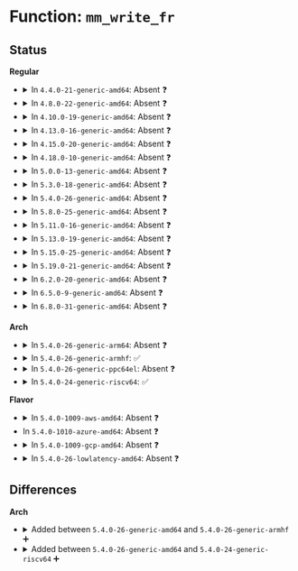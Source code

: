 # Function: <code>mm_write_fr</code>

## Status
<b>Regular</b>
<ul>
<li>
<details>
<summary>In <code>4.4.0-21-generic-amd64</code>: Absent ❓</summary>

```json
{
  "name": "mm_write_fr",
  "collision_type": "Unique Static",
  "inline_type": "Full",
  "funcs": [
    {
      "addr": 18446744071583525513,
      "name": "mm_write_fr",
      "external": false,
      "loc": "drivers/video/fbdev/asiliantfb.c:60",
      "file": "drivers/video/fbdev/asiliantfb.c",
      "inline": "not declared, inlined",
      "caller_inline": [
        "drivers/video/fbdev/asiliantfb.c:asiliantfb_set_par",
        "drivers/video/fbdev/asiliantfb.c:asiliantfb_set_par",
        "drivers/video/fbdev/asiliantfb.c:asiliantfb_pci_init"
      ],
      "caller_func": []
    }
  ],
  "symbols": []
}
```
</details>
</li>
<li>
<details>
<summary>In <code>4.8.0-22-generic-amd64</code>: Absent ❓</summary>

```json
{
  "name": "mm_write_fr",
  "collision_type": "Unique Static",
  "inline_type": "Full",
  "funcs": [
    {
      "addr": 18446744071583849010,
      "name": "mm_write_fr",
      "external": false,
      "loc": "drivers/video/fbdev/asiliantfb.c:60",
      "file": "drivers/video/fbdev/asiliantfb.c",
      "inline": "not declared, inlined",
      "caller_inline": [
        "drivers/video/fbdev/asiliantfb.c:asiliantfb_pci_init",
        "drivers/video/fbdev/asiliantfb.c:asiliantfb_set_par",
        "drivers/video/fbdev/asiliantfb.c:asiliantfb_set_par"
      ],
      "caller_func": []
    }
  ],
  "symbols": []
}
```
</details>
</li>
<li>
<details>
<summary>In <code>4.10.0-19-generic-amd64</code>: Absent ❓</summary>

```json
{
  "name": "mm_write_fr",
  "collision_type": "Unique Static",
  "inline_type": "Full",
  "funcs": [
    {
      "addr": 18446744071583988378,
      "name": "mm_write_fr",
      "external": false,
      "loc": "drivers/video/fbdev/asiliantfb.c:60",
      "file": "drivers/video/fbdev/asiliantfb.c",
      "inline": "not declared, inlined",
      "caller_inline": [
        "drivers/video/fbdev/asiliantfb.c:asiliantfb_pci_init",
        "drivers/video/fbdev/asiliantfb.c:asiliantfb_set_par",
        "drivers/video/fbdev/asiliantfb.c:asiliantfb_set_par"
      ],
      "caller_func": []
    }
  ],
  "symbols": []
}
```
</details>
</li>
<li>
<details>
<summary>In <code>4.13.0-16-generic-amd64</code>: Absent ❓</summary>

```json
{
  "name": "mm_write_fr",
  "collision_type": "Unique Static",
  "inline_type": "Full",
  "funcs": [
    {
      "addr": 18446744071584036514,
      "name": "mm_write_fr",
      "external": false,
      "loc": "drivers/video/fbdev/asiliantfb.c:60",
      "file": "drivers/video/fbdev/asiliantfb.c",
      "inline": "not declared, inlined",
      "caller_inline": [
        "drivers/video/fbdev/asiliantfb.c:asiliantfb_pci_init",
        "drivers/video/fbdev/asiliantfb.c:asiliantfb_set_par",
        "drivers/video/fbdev/asiliantfb.c:asiliantfb_set_par"
      ],
      "caller_func": []
    }
  ],
  "symbols": []
}
```
</details>
</li>
<li>
<details>
<summary>In <code>4.15.0-20-generic-amd64</code>: Absent ❓</summary>

```json
{
  "name": "mm_write_fr",
  "collision_type": "Unique Static",
  "inline_type": "Full",
  "funcs": [
    {
      "addr": 18446744071584300386,
      "name": "mm_write_fr",
      "external": false,
      "loc": "drivers/video/fbdev/asiliantfb.c:60",
      "file": "drivers/video/fbdev/asiliantfb.c",
      "inline": "not declared, inlined",
      "caller_inline": [
        "drivers/video/fbdev/asiliantfb.c:asiliantfb_pci_init",
        "drivers/video/fbdev/asiliantfb.c:asiliantfb_set_par",
        "drivers/video/fbdev/asiliantfb.c:asiliantfb_set_par"
      ],
      "caller_func": []
    }
  ],
  "symbols": []
}
```
</details>
</li>
<li>
<details>
<summary>In <code>4.18.0-10-generic-amd64</code>: Absent ❓</summary>

```json
{
  "name": "mm_write_fr",
  "collision_type": "Unique Static",
  "inline_type": "Full",
  "funcs": [
    {
      "addr": 18446744071584520901,
      "name": "mm_write_fr",
      "external": false,
      "loc": "drivers/video/fbdev/asiliantfb.c:60",
      "file": "drivers/video/fbdev/asiliantfb.c",
      "inline": "not declared, inlined",
      "caller_inline": [
        "drivers/video/fbdev/asiliantfb.c:asiliantfb_pci_init",
        "drivers/video/fbdev/asiliantfb.c:asiliantfb_set_par",
        "drivers/video/fbdev/asiliantfb.c:asiliantfb_set_par"
      ],
      "caller_func": []
    }
  ],
  "symbols": []
}
```
</details>
</li>
<li>
<details>
<summary>In <code>5.0.0-13-generic-amd64</code>: Absent ❓</summary>

```json
{
  "name": "mm_write_fr",
  "collision_type": "Unique Static",
  "inline_type": "Full",
  "funcs": [
    {
      "addr": 18446744071584617765,
      "name": "mm_write_fr",
      "external": false,
      "loc": "drivers/video/fbdev/asiliantfb.c:60",
      "file": "drivers/video/fbdev/asiliantfb.c",
      "inline": "not declared, inlined",
      "caller_inline": [
        "drivers/video/fbdev/asiliantfb.c:asiliantfb_pci_init",
        "drivers/video/fbdev/asiliantfb.c:asiliantfb_set_par",
        "drivers/video/fbdev/asiliantfb.c:asiliantfb_set_par"
      ],
      "caller_func": []
    }
  ],
  "symbols": []
}
```
</details>
</li>
<li>
<details>
<summary>In <code>5.3.0-18-generic-amd64</code>: Absent ❓</summary>

```json
{
  "name": "mm_write_fr",
  "collision_type": "Unique Static",
  "inline_type": "Full",
  "funcs": [
    {
      "addr": 18446744071584816069,
      "name": "mm_write_fr",
      "external": false,
      "loc": "drivers/video/fbdev/asiliantfb.c:60",
      "file": "drivers/video/fbdev/asiliantfb.c",
      "inline": "not declared, inlined",
      "caller_inline": [
        "drivers/video/fbdev/asiliantfb.c:asiliantfb_pci_init",
        "drivers/video/fbdev/asiliantfb.c:asiliant_set_timing",
        "drivers/video/fbdev/asiliantfb.c:asiliant_set_timing"
      ],
      "caller_func": []
    }
  ],
  "symbols": []
}
```
</details>
</li>
<li>
<details>
<summary>In <code>5.4.0-26-generic-amd64</code>: Absent ❓</summary>

```json
{
  "name": "mm_write_fr",
  "collision_type": "Unique Static",
  "inline_type": "Full",
  "funcs": [
    {
      "addr": 18446744071584951109,
      "name": "mm_write_fr",
      "external": false,
      "loc": "drivers/video/fbdev/asiliantfb.c:60",
      "file": "drivers/video/fbdev/asiliantfb.c",
      "inline": "not declared, inlined",
      "caller_inline": [
        "drivers/video/fbdev/asiliantfb.c:asiliantfb_pci_init",
        "drivers/video/fbdev/asiliantfb.c:asiliant_set_timing",
        "drivers/video/fbdev/asiliantfb.c:asiliant_set_timing"
      ],
      "caller_func": []
    }
  ],
  "symbols": []
}
```
</details>
</li>
<li>
<details>
<summary>In <code>5.8.0-25-generic-amd64</code>: Absent ❓</summary>

```json
{
  "name": "mm_write_fr",
  "collision_type": "Unique Static",
  "inline_type": "Full",
  "funcs": [
    {
      "addr": 18446744071585646156,
      "name": "mm_write_fr",
      "external": false,
      "loc": "drivers/video/fbdev/asiliantfb.c:60",
      "file": "drivers/video/fbdev/asiliantfb.c",
      "inline": "not declared, inlined",
      "caller_inline": [
        "drivers/video/fbdev/asiliantfb.c:chips_hw_init",
        "drivers/video/fbdev/asiliantfb.c:asiliant_set_timing",
        "drivers/video/fbdev/asiliantfb.c:asiliant_set_timing"
      ],
      "caller_func": []
    }
  ],
  "symbols": []
}
```
</details>
</li>
<li>
<details>
<summary>In <code>5.11.0-16-generic-amd64</code>: Absent ❓</summary>

```json
{
  "name": "mm_write_fr",
  "collision_type": "Unique Static",
  "inline_type": "Full",
  "funcs": [
    {
      "addr": 18446744071591425160,
      "name": "mm_write_fr",
      "external": false,
      "loc": "drivers/video/fbdev/asiliantfb.c:60",
      "file": "drivers/video/fbdev/asiliantfb.c",
      "inline": "not declared, inlined",
      "caller_inline": [
        "drivers/video/fbdev/asiliantfb.c:chips_hw_init",
        "drivers/video/fbdev/asiliantfb.c:asiliant_set_timing",
        "drivers/video/fbdev/asiliantfb.c:asiliant_set_timing"
      ],
      "caller_func": []
    }
  ],
  "symbols": []
}
```
</details>
</li>
<li>
<details>
<summary>In <code>5.13.0-19-generic-amd64</code>: Absent ❓</summary>

```json
{
  "name": "mm_write_fr",
  "collision_type": "Unique Static",
  "inline_type": "Full",
  "funcs": [
    {
      "addr": 18446744071591366526,
      "name": "mm_write_fr",
      "external": false,
      "loc": "drivers/video/fbdev/asiliantfb.c:60",
      "file": "drivers/video/fbdev/asiliantfb.c",
      "inline": "not declared, inlined",
      "caller_inline": [
        "drivers/video/fbdev/asiliantfb.c:chips_hw_init",
        "drivers/video/fbdev/asiliantfb.c:asiliant_set_timing",
        "drivers/video/fbdev/asiliantfb.c:asiliant_set_timing"
      ],
      "caller_func": []
    }
  ],
  "symbols": []
}
```
</details>
</li>
<li>
<details>
<summary>In <code>5.15.0-25-generic-amd64</code>: Absent ❓</summary>

```json
{
  "name": "mm_write_fr",
  "collision_type": "Unique Static",
  "inline_type": "Full",
  "funcs": [
    {
      "addr": 18446744071592400553,
      "name": "mm_write_fr",
      "external": false,
      "loc": "drivers/video/fbdev/asiliantfb.c:60",
      "file": "drivers/video/fbdev/asiliantfb.c",
      "inline": "not declared, inlined",
      "caller_inline": [
        "drivers/video/fbdev/asiliantfb.c:chips_hw_init",
        "drivers/video/fbdev/asiliantfb.c:asiliant_set_timing",
        "drivers/video/fbdev/asiliantfb.c:asiliant_set_timing"
      ],
      "caller_func": []
    }
  ],
  "symbols": []
}
```
</details>
</li>
<li>
<details>
<summary>In <code>5.19.0-21-generic-amd64</code>: Absent ❓</summary>

```json
{
  "name": "mm_write_fr",
  "collision_type": "Unique Static",
  "inline_type": "Full",
  "funcs": [
    {
      "addr": 18446744071594265934,
      "name": "mm_write_fr",
      "external": false,
      "loc": "drivers/video/fbdev/asiliantfb.c:60",
      "file": "drivers/video/fbdev/asiliantfb.c",
      "inline": "not declared, inlined",
      "caller_inline": [
        "drivers/video/fbdev/asiliantfb.c:chips_hw_init",
        "drivers/video/fbdev/asiliantfb.c:asiliant_set_timing",
        "drivers/video/fbdev/asiliantfb.c:asiliant_set_timing"
      ],
      "caller_func": []
    }
  ],
  "symbols": []
}
```
</details>
</li>
<li>
<details>
<summary>In <code>6.2.0-20-generic-amd64</code>: Absent ❓</summary>

```json
{
  "name": "mm_write_fr",
  "collision_type": "Unique Static",
  "inline_type": "Full",
  "funcs": [
    {
      "addr": 18446744071588609182,
      "name": "mm_write_fr",
      "external": false,
      "loc": "drivers/video/fbdev/asiliantfb.c:61",
      "file": "drivers/video/fbdev/asiliantfb.c",
      "inline": "not declared, inlined",
      "caller_inline": [
        "drivers/video/fbdev/asiliantfb.c:chips_hw_init",
        "drivers/video/fbdev/asiliantfb.c:asiliant_set_timing",
        "drivers/video/fbdev/asiliantfb.c:asiliant_set_timing"
      ],
      "caller_func": []
    }
  ],
  "symbols": []
}
```
</details>
</li>
<li>
<details>
<summary>In <code>6.5.0-9-generic-amd64</code>: Absent ❓</summary>

```json
{
  "name": "mm_write_fr",
  "collision_type": "Unique Static",
  "inline_type": "Full",
  "funcs": [
    {
      "addr": 18446744071588897166,
      "name": "mm_write_fr",
      "external": false,
      "loc": "drivers/video/fbdev/asiliantfb.c:61",
      "file": "drivers/video/fbdev/asiliantfb.c",
      "inline": "not declared, inlined",
      "caller_inline": [
        "drivers/video/fbdev/asiliantfb.c:chips_hw_init",
        "drivers/video/fbdev/asiliantfb.c:asiliant_set_timing",
        "drivers/video/fbdev/asiliantfb.c:asiliant_set_timing"
      ],
      "caller_func": []
    }
  ],
  "symbols": []
}
```
</details>
</li>
<li>
<details>
<summary>In <code>6.8.0-31-generic-amd64</code>: Absent ❓</summary>

```json
{
  "name": "mm_write_fr",
  "collision_type": "Unique Static",
  "inline_type": "Full",
  "funcs": [
    {
      "addr": 18446744071589201934,
      "name": "mm_write_fr",
      "external": false,
      "loc": "drivers/video/fbdev/asiliantfb.c:61",
      "file": "drivers/video/fbdev/asiliantfb.c",
      "inline": "not declared, inlined",
      "caller_inline": [
        "drivers/video/fbdev/asiliantfb.c:chips_hw_init",
        "drivers/video/fbdev/asiliantfb.c:asiliant_set_timing",
        "drivers/video/fbdev/asiliantfb.c:asiliant_set_timing"
      ],
      "caller_func": []
    }
  ],
  "symbols": []
}
```
</details>
</li>
</ul>
<b>Arch</b>
<ul>
<li>
<details>
<summary>In <code>5.4.0-26-generic-arm64</code>: Absent ❓</summary>

```json
{
  "name": "mm_write_fr",
  "collision_type": "Unique Static",
  "inline_type": "Full",
  "funcs": [
    {
      "addr": 18446603336497355248,
      "name": "mm_write_fr",
      "external": false,
      "loc": "drivers/video/fbdev/asiliantfb.c:60",
      "file": "drivers/video/fbdev/asiliantfb.c",
      "inline": "not declared, inlined",
      "caller_inline": [
        "drivers/video/fbdev/asiliantfb.c:asiliantfb_pci_init",
        "drivers/video/fbdev/asiliantfb.c:asiliant_set_timing",
        "drivers/video/fbdev/asiliantfb.c:asiliant_set_timing"
      ],
      "caller_func": []
    }
  ],
  "symbols": []
}
```
</details>
</li>
<li>
<details>
<summary>In <code>5.4.0-26-generic-armhf</code>: ✅</summary>

```c
void mm_write_fr(struct fb_info * p, u8 reg, u8 data)
```

```json
{
  "name": "mm_write_fr",
  "collision_type": "Unique Static",
  "inline_type": "No",
  "funcs": [
    {
      "addr": 3230529620,
      "name": "mm_write_fr",
      "external": false,
      "loc": "drivers/video/fbdev/asiliantfb.c:60",
      "file": "drivers/video/fbdev/asiliantfb.c",
      "inline": "seen, unknown",
      "caller_inline": [],
      "caller_func": [
        "drivers/video/fbdev/asiliantfb.c:asiliantfb_pci_init",
        "drivers/video/fbdev/asiliantfb.c:asiliant_set_timing",
        "drivers/video/fbdev/asiliantfb.c:asiliant_set_timing"
      ]
    }
  ],
  "symbols": [
    {
      "addr": 3230529620,
      "name": "mm_write_fr",
      "section": ".text",
      "bind": "STB_LOCAL",
      "size": 84
    }
  ]
}
```
</details>
</li>
<li>
<details>
<summary>In <code>5.4.0-26-generic-ppc64el</code>: Absent ❓</summary>

```json
{
  "name": "mm_write_fr",
  "collision_type": "Unique Static",
  "inline_type": "Full",
  "funcs": [
    {
      "addr": 13835058055291348164,
      "name": "mm_write_fr",
      "external": false,
      "loc": "drivers/video/fbdev/asiliantfb.c:60",
      "file": "drivers/video/fbdev/asiliantfb.c",
      "inline": "not declared, inlined",
      "caller_inline": [
        "drivers/video/fbdev/asiliantfb.c:asiliantfb_pci_init",
        "drivers/video/fbdev/asiliantfb.c:asiliant_set_timing",
        "drivers/video/fbdev/asiliantfb.c:asiliant_set_timing"
      ],
      "caller_func": []
    }
  ],
  "symbols": []
}
```
</details>
</li>
<li>
<details>
<summary>In <code>5.4.0-24-generic-riscv64</code>: ✅</summary>

```c
void mm_write_fr(struct fb_info * p, u8 reg, u8 data)
```

```json
{
  "name": "mm_write_fr",
  "collision_type": "Unique Static",
  "inline_type": "No",
  "funcs": [
    {
      "addr": 18446743936275868852,
      "name": "mm_write_fr",
      "external": false,
      "loc": "drivers/video/fbdev/asiliantfb.c:60",
      "file": "drivers/video/fbdev/asiliantfb.c",
      "inline": "seen, unknown",
      "caller_inline": [],
      "caller_func": [
        "drivers/video/fbdev/asiliantfb.c:asiliantfb_pci_init",
        "drivers/video/fbdev/asiliantfb.c:asiliantfb_set_par",
        "drivers/video/fbdev/asiliantfb.c:asiliantfb_set_par"
      ]
    }
  ],
  "symbols": [
    {
      "addr": 18446743936275868852,
      "name": "mm_write_fr",
      "section": ".text",
      "bind": "STB_LOCAL",
      "size": 140
    }
  ]
}
```
</details>
</li>
</ul>
<b>Flavor</b>
<ul>
<li>
<details>
<summary>In <code>5.4.0-1009-aws-amd64</code>: Absent ❓</summary>

```json
{
  "name": "mm_write_fr",
  "collision_type": "Unique Static",
  "inline_type": "Full",
  "funcs": [
    {
      "addr": 18446744071584901973,
      "name": "mm_write_fr",
      "external": false,
      "loc": "drivers/video/fbdev/asiliantfb.c:60",
      "file": "drivers/video/fbdev/asiliantfb.c",
      "inline": "not declared, inlined",
      "caller_inline": [
        "drivers/video/fbdev/asiliantfb.c:asiliantfb_pci_init",
        "drivers/video/fbdev/asiliantfb.c:asiliant_set_timing",
        "drivers/video/fbdev/asiliantfb.c:asiliant_set_timing"
      ],
      "caller_func": []
    }
  ],
  "symbols": []
}
```
</details>
</li>
<li>
In <code>5.4.0-1010-azure-amd64</code>: Absent ❓
</li>
<li>
<details>
<summary>In <code>5.4.0-1009-gcp-amd64</code>: Absent ❓</summary>

```json
{
  "name": "mm_write_fr",
  "collision_type": "Unique Static",
  "inline_type": "Full",
  "funcs": [
    {
      "addr": 18446744071584903397,
      "name": "mm_write_fr",
      "external": false,
      "loc": "drivers/video/fbdev/asiliantfb.c:60",
      "file": "drivers/video/fbdev/asiliantfb.c",
      "inline": "not declared, inlined",
      "caller_inline": [
        "drivers/video/fbdev/asiliantfb.c:asiliantfb_pci_init",
        "drivers/video/fbdev/asiliantfb.c:asiliant_set_timing",
        "drivers/video/fbdev/asiliantfb.c:asiliant_set_timing"
      ],
      "caller_func": []
    }
  ],
  "symbols": []
}
```
</details>
</li>
<li>
<details>
<summary>In <code>5.4.0-26-lowlatency-amd64</code>: Absent ❓</summary>

```json
{
  "name": "mm_write_fr",
  "collision_type": "Unique Static",
  "inline_type": "Full",
  "funcs": [
    {
      "addr": 18446744071585008773,
      "name": "mm_write_fr",
      "external": false,
      "loc": "drivers/video/fbdev/asiliantfb.c:60",
      "file": "drivers/video/fbdev/asiliantfb.c",
      "inline": "not declared, inlined",
      "caller_inline": [
        "drivers/video/fbdev/asiliantfb.c:asiliantfb_pci_init",
        "drivers/video/fbdev/asiliantfb.c:asiliant_set_timing",
        "drivers/video/fbdev/asiliantfb.c:asiliant_set_timing"
      ],
      "caller_func": []
    }
  ],
  "symbols": []
}
```
</details>
</li>
</ul>

## Differences
<b>Arch</b>
<ul>
<li>
<details>
<summary>Added between <code>5.4.0-26-generic-amd64</code> and <code>5.4.0-26-generic-armhf</code> ➕</summary>

```c
void mm_write_fr(struct fb_info * p, u8 reg, u8 data)
```
</details>
</li>
<li>
<details>
<summary>Added between <code>5.4.0-26-generic-amd64</code> and <code>5.4.0-24-generic-riscv64</code> ➕</summary>

```c
void mm_write_fr(struct fb_info * p, u8 reg, u8 data)
```
</details>
</li>
</ul>
